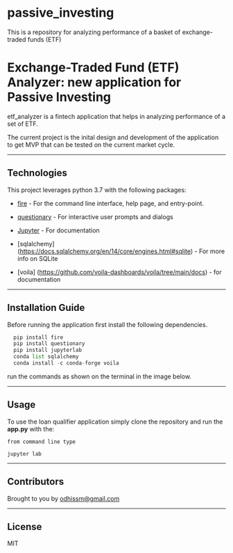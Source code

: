 # passive_investing
This is a repository for analyzing performance of a basket of exchange-traded funds (ETF)


# Exchange-Traded Fund (ETF) Analyzer: new application for Passive Investing

etf_analyzer is a fintech application that helps in analyzing performance of a set of ETF.
 

The current project is the inital design and development of the application to get MVP that can be tested on the current market cycle.

---

## Technologies

This project leverages python 3.7 with the following packages:
* [fire](https://github.com/google/python-fire) - For the command line interface, help page, and entry-point.

* [questionary](https://github.com/tmbo/questionary) - For interactive user prompts and dialogs

* [Jupyter](https://jupyter.org/documentation) - For documentation

* [sqlalchemy] (https://docs.sqlalchemy.org/en/14/core/engines.html#sqlite) - For more info on SQLite

* [voila] (https://github.com/voila-dashboards/voila/tree/main/docs) - for documentation
---

## Installation Guide

Before running the application first install the following dependencies.

```python
  pip install fire
  pip install questionary
  pip install jupyterlab
  conda list sqlalchemy
  conda install -c conda-forge voila
```
run the commands as shown on the terminal in the image below.

---

## Usage

To use the loan qualifier application simply clone the repository and run the **app.py** with the:

```jupyter
from command line type

jupyter lab
```

---

## Contributors

Brought to you by odhissm@gmail.com

---

## License

MIT
